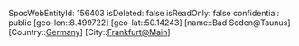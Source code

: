 ﻿---
location: [50.14243,8.499722]
type: Station
tags:
- geo/Station

---
SpocWebEntityId: 156403
isDeleted: false
isReadOnly: false
confidential: public
[geo-lon::8.499722]
[geo-lat::50.14243]
[name::Bad Soden@Taunus]
[Country::[Germany](geo/Continent/Europe/Germany.md)]
[City::[Frankfurt@Main](geo/Continent/Europe/Germany/Hessen/Frankfurt@Main.md)]

